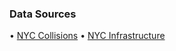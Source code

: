### Data Sources

• [NYC Collisions](https://data.cityofnewyork.us/Public-Safety/Motor-Vehicle-Collisions-Crashes/h9gi-nx95)
• [NYC Infrastructure](https://data.cityofnewyork.us/City-Government/NYC-Street-Centerline-CSCL-/exjm-f27b)
